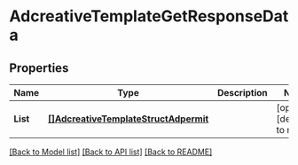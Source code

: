 # AdcreativeTemplateGetResponseData

## Properties
Name | Type | Description | Notes
------------ | ------------- | ------------- | -------------
**List** | [**[]AdcreativeTemplateStructAdpermit**](adcreative_template_struct_adpermit.md) |  | [optional] [default to null]

[[Back to Model list]](../README.md#documentation-for-models) [[Back to API list]](../README.md#documentation-for-api-endpoints) [[Back to README]](../README.md)


